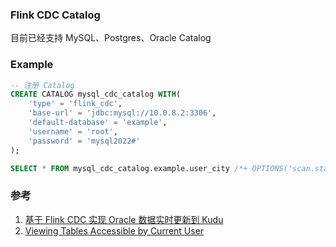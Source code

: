 ### Flink CDC Catalog

目前已经支持 MySQL、Postgres、Oracle Catalog


### Example
```SQL
-- 注册 Catalog
CREATE CATALOG mysql_cdc_catalog WITH(
    'type' = 'flink_cdc',
    'base-url' = 'jdbc:mysql://10.0.8.2:3306',
    'default-database' = 'example',
    'username' = 'root',
    'password' = 'mysql2022#'
);

SELECT * FROM mysql_cdc_catalog.example.user_city /*+ OPTIONS('scan.startup.mode'='latest-offset') */
```


### 参考
1. [基于 Flink CDC 实现 Oracle 数据实时更新到 Kudu](https://cloud.tencent.com/developer/article/1949088)
2. [Viewing Tables Accessible by Current User](https://chartio.com/resources/tutorials/how-to-list-all-tables-in-oracle/#viewing-tables-accessible-by-current-user)
